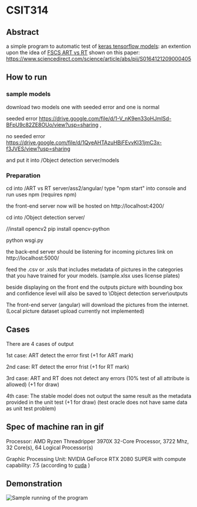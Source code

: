 # CSIT314
## Abstract
a simple program to automatic test of [keras tensorflow models](https://github.com/tensorflow/tensorflow/tree/master/tensorflow/python/keras):
an extention upon the idea of [FSCS ART vs RT](https://github.com/longchass/CSIT318-ART-vs-RT) shown on
this paper: https://www.sciencedirect.com/science/article/abs/pii/S0164121209000405
## How to run

### sample models
download two models one with seeded error and one is normal 
 
seeded error
https://drive.google.com/file/d/1-V_nK9en33oHJmlSd-BFpU9c82ZE8OUo/view?usp=sharing , 

no seeded error
https://drive.google.com/file/d/1QyeAHTAzuHBjFEvvKI31jmC3x-f3JVES/view?usp=sharing

and put it into /Object detection server/models

### Preparation
cd into /ART vs RT server/ass2/angular/
type "npm start" into console and run
uses npm (requires npm)

the front-end server now will be hosted on http://localhost:4200/

cd into /Object detection server/

//install opencv2
pip install opencv-python


python wsgi.py

the back-end server should be listening for incoming pictures link on http://localhost:5000/

feed the .csv or .xsls that includes metadata of pictures in the categories that you have trained for your models. (sample.xlsx uses license plates)

beside displaying on the front end the outputs picture with bounding box and confidence level will also be saved to \Object detection server\outputs

The front-end server (angular) will download the pictures from the internet. (Local picture dataset upload currently not implemented)

## Cases

There are 4 cases of output

1st case: ART detect the error first (+1 for ART mark)

2nd case: RT  detect the error frist (+1 for RT  mark)

3rd case: ART and RT does not detect any errors (10% test of all attribute is allowed) (+1 for draw)

4th case: The stable model does not output the same result as the metadata provided in the unit test (+1 for draw) (test oracle does not have same data as unit test problem)

## Spec of machine ran in gif

Processor:	AMD Ryzen Threadripper 3970X 32-Core Processor, 3722 Mhz, 32 Core(s), 64 Logical Processor(s)

Graphic Processing Unit: NVIDIA GeForce RTX 2080 SUPER with compute capability: 7.5 (according to [cuda](https://developer.nvidia.com/cuda-gpus#compute) )
## Demonstration
![Sample running of the program](https://github.com/longchass/images/blob/master/Animation.gif)
